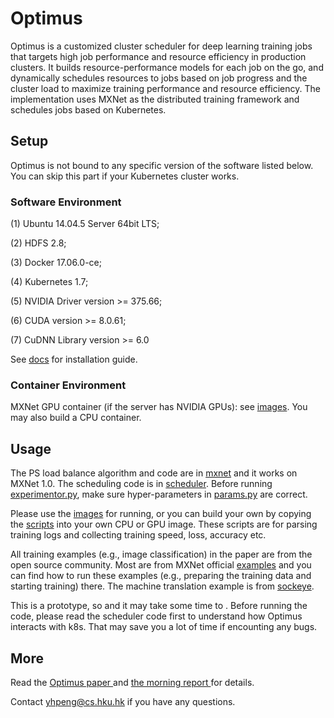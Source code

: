 # Optimus

Optimus is a customized cluster scheduler for deep learning training jobs that targets high job performance and resource efficiency in production clusters. It builds resource-performance models for each job on the go, and dynamically schedules resources to jobs based on job progress and the cluster load to maximize training performance and resource efficiency. The implementation uses MXNet as the distributed training framework and schedules jobs based on Kubernetes.

## Setup

Optimus is not bound to any specific version of the software listed below. You can skip this part if your Kubernetes cluster works.

### Software Environment
(1) Ubuntu 14.04.5 Server 64bit LTS;

(2) HDFS 2.8;

(3) Docker 17.06.0-ce;

(4) Kubernetes 1.7;

(5) NVIDIA Driver version >= 375.66;

(6) CUDA version >= 8.0.61;

(7) CuDNN Library version >= 6.0

See [docs](docs/) for installation guide.

### Container Environment
MXNet GPU container (if the server has NVIDIA GPUs): see [images](images/). You may also build a CPU container.

## Usage
The PS load balance algorithm and code are in [mxnet](mxnet/) and it works on MXNet 1.0. The scheduling code is in [scheduler](scheduler/). 
Before running [experimentor.py](scheduler/experimentor.py), make sure hyper-parameters in [params.py](scheduler/params.py) are correct.

Please use the [images](images/) for running, or you can build your own by copying the [scripts](https://github.com/pengyanghua/optimus/tree/master/images/gpu/scripts) into your own CPU or GPU image. These scripts are for parsing training logs and collecting training speed, loss, accuracy etc. 

All training examples (e.g., image classification) in the paper are from the open source community. Most are from MXNet official [examples](https://github.com/apache/incubator-mxnet/tree/master/example) and you can find how to run these examples (e.g., preparing the training data and starting training) there. The machine translation example is from [sockeye](https://github.com/awslabs/sockeye).

This is a prototype, so  and it may take some time to . Before running the code, please read the scheduler code first to understand how Optimus interacts with k8s. That may save you a lot of time if encounting any bugs.

## More
Read the <a href="https://dl.acm.org/citation.cfm?id=3190517"> Optimus paper </a>  and <a href="https://blog.acolyer.org/2018/06/12/optimus-an-efficient-dynamic-resource-scheduler-for-deep-learning-clusters/">the morning report </a> for details.

Contact yhpeng@cs.hku.hk if you have any questions.
